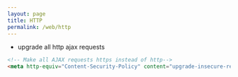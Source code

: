 ```yaml
---
layout: page
title: HTTP
permalink: /web/http
---
```


- upgrade all http ajax requests
```html
<!-- Make all AJAX requests https instead of http-->
<meta http-equiv="Content-Security-Policy" content="upgrade-insecure-requests">
```

